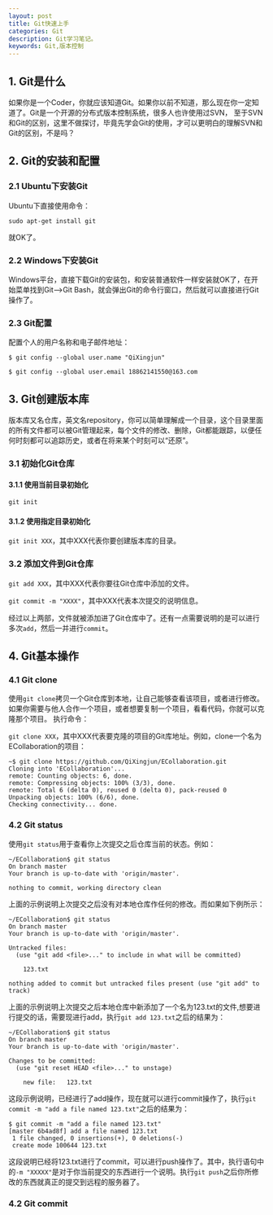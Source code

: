 ```yaml
---
layout: post
title: Git快速上手
categories: Git
description: Git学习笔记。
keywords: Git,版本控制 
---
```


## 1. Git是什么

如果你是一个Coder，你就应该知道Git。如果你以前不知道，那么现在你一定知道了。Git是一个开源的分布式版本控制系统，很多人也许使用过SVN，
至于SVN和Git的区别，这里不做探讨，毕竟先学会Git的使用，才可以更明白的理解SVN和Git的区别，不是吗？

## 2. Git的安装和配置

### 2.1 Ubuntu下安装Git

Ubuntu下直接使用命令：

`sudo apt-get install git`

就OK了。

### 2.2 Windows下安装Git

Windows平台，直接下载Git的安装包，和安装普通软件一样安装就OK了，在开始菜单找到Git-->Git Bash，就会弹出Git的命令行窗口，然后就可以直接进行Git操作了。

### 2.3 Git配置

配置个人的用户名称和电子邮件地址：

`$ git config --global user.name "QiXingjun"`

`$ git config --global user.email 18862141550@163.com`

## 3. Git创建版本库

版本库又名仓库，英文名repository，你可以简单理解成一个目录，这个目录里面的所有文件都可以被Git管理起来，每个文件的修改、删除，Git都能跟踪，以便任何时刻都可以追踪历史，或者在将来某个时刻可以“还原”。

### 3.1 初始化Git仓库

#### 3.1.1 使用当前目录初始化

`git init`

#### 3.1.2 使用指定目录初始化

`git init XXX`，其中XXX代表你要创建版本库的目录。

### 3.2 添加文件到Git仓库

`git add XXX`，其中XXX代表你要往Git仓库中添加的文件。

`git commit -m "XXXX"`，其中XXX代表本次提交的说明信息。

经过以上两部，文件就被添加进了Git仓库中了。还有一点需要说明的是可以进行多次`add`，然后一并进行`commit`。

## 4. Git基本操作

### 4.1 Git clone

使用`git clone`拷贝一个Git仓库到本地，让自己能够查看该项目，或者进行修改。
如果你需要与他人合作一个项目，或者想要复制一个项目，看看代码，你就可以克隆那个项目。 执行命令：

`git clone XXX`，其中XXX代表要克隆的项目的Git库地址。例如，clone一个名为ECollaboration的项目：

```
~$ git clone https://github.com/QiXingjun/ECollaboration.git
Cloning into 'ECollaboration'...
remote: Counting objects: 6, done.
remote: Compressing objects: 100% (3/3), done.
remote: Total 6 (delta 0), reused 0 (delta 0), pack-reused 0
Unpacking objects: 100% (6/6), done.
Checking connectivity... done.
```

### 4.2 Git status

使用`git status`用于查看你上次提交之后仓库当前的状态。例如：

```
~/ECollaboration$ git status
On branch master
Your branch is up-to-date with 'origin/master'.

nothing to commit, working directory clean
```

上面的示例说明上次提交之后没有对本地仓库作任何的修改。而如果如下例所示：

```
~/ECollaboration$ git status
On branch master
Your branch is up-to-date with 'origin/master'.

Untracked files:
  (use "git add <file>..." to include in what will be committed)

	123.txt

nothing added to commit but untracked files present (use "git add" to track)
```

上面的示例说明上次提交之后本地仓库中新添加了一个名为123.txt的文件,想要进行提交的话，需要现进行add，执行`git add 123.txt`之后的结果为：

```
~/ECollaboration$ git status
On branch master
Your branch is up-to-date with 'origin/master'.

Changes to be committed:
  (use "git reset HEAD <file>..." to unstage)

	new file:   123.txt
```

这段示例说明，已经进行了add操作，现在就可以进行commit操作了，执行`git commit -m "add a file named 123.txt"`之后的结果为：

```
$ git commit -m "add a file named 123.txt"
[master 6b4ad8f] add a file named 123.txt
 1 file changed, 0 insertions(+), 0 deletions(-)
 create mode 100644 123.txt
```

这段说明已经将123.txt进行了commit，可以进行push操作了。其中，执行语句中的`-m "XXXXX"`是对于你当前提交的东西进行一个说明。执行`git push`之后你所修改的东西就真正的提交到远程的服务器了。

### 4.2 Git commit










